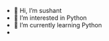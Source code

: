 - 👋 Hi, I’m sushant
- 👀 I’m interested in Python
- 🌱 I’m currently learning Python
-
<!---
sushant1985/sushant1985 is a ✨ special ✨ repository because its `README.md` (this file) appears on your GitHub profile.
You can click the Preview link to take a look at your changes.
--->
